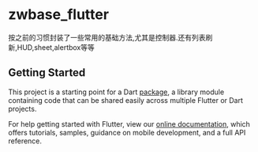 # zwbase_flutter

按之前的习惯封装了一些常用的基础方法,尤其是控制器.还有列表刷新,HUD,sheet,alertbox等等

## Getting Started

This project is a starting point for a Dart
[package](https://flutter.dev/developing-packages/),
a library module containing code that can be shared easily across
multiple Flutter or Dart projects.

For help getting started with Flutter, view our 
[online documentation](https://flutter.dev/docs), which offers tutorials, 
samples, guidance on mobile development, and a full API reference.

